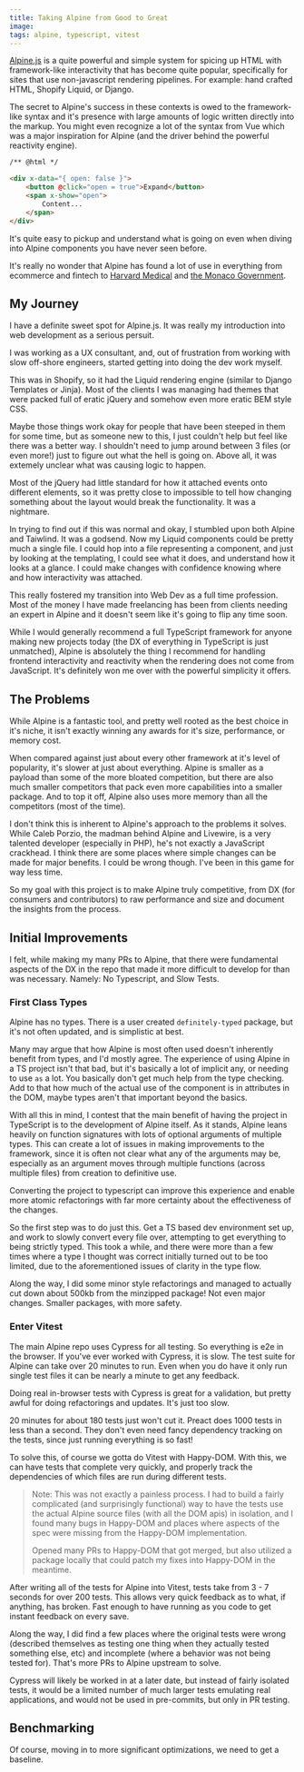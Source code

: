 ```yaml
---
title: Taking Alpine from Good to Great
image: 
tags: alpine, typescript, vitest
---
```


[Alpine.js](https://alpinejs.dev/) is a quite powerful and simple system for spicing up HTML with framework-like interactivity that has become quite popular, specifically for sites that use non-javascript rendering pipelines. For example: hand crafted HTML, Shopify Liquid, or Django.

The secret to Alpine's success in these contexts is owed to the framework-like syntax and it's presence with large amounts of logic written directly into the markup. You might even recognize a lot of the syntax from Vue which was a major inspiration for Alpine (and the driver behind the powerful reactivity engine).

```html
/** @html */

<div x-data="{ open: false }">
	<button @click="open = true">Expand</button>
	<span x-show="open">
		Content...
	</span>
</div>
```

It's quite easy to pickup and understand what is going on even when diving into Alpine components you have never seen before.

It's really no wonder that Alpine has found a lot of use in everything from ecommerce and fintech to [Harvard Medical](https://www.health.harvard.edu/) and [the Monaco Government](https://monservicepublic.gouv.mc/en).

## My Journey

I have a definite sweet spot for Alpine.js. It was really my introduction into web development as a serious persuit.

I was working as a UX consultant, and, out of frustration from working with slow off-shore engineers, started getting into doing the dev work myself.

This was in Shopify, so it had the Liquid rendering engine (similar to Django Templates or Jinja). Most of the clients I was managing had themes that were packed full of eratic jQuery and somehow even more eratic BEM style CSS.

Maybe those things work okay for people that have been steeped in them for some time, but as someone new to this, I just couldn't help but feel like there was a better way. I shouldn't need to jump around between 3 files (or even more!) just to figure out what the hell is going on. Above all, it was extemely unclear what was causing logic to happen.

Most of the jQuery had little standard for how it attached events onto different elements, so it was pretty close to impossible to tell how changing something about the layout would break the functionality. It was a nightmare.

In trying to find out if this was normal and okay, I stumbled upon both Alpine and Taiwlind. It was a godsend. Now my Liquid components could be pretty much a single file. I could hop into a file representing a component, and just by looking at the templating, I could see what it does, and understand how it looks at a glance. I could make changes with confidence knowing where and how interactivity was attached.

This really fostered my transition into Web Dev as a full time profession. Most of the money I have made freelancing has been from clients needing an expert in Alpine and it doesn't seem like it's going to flip any time soon.

While I would generally recommend a full TypeScript framework for anyone making new projects today (the DX of everything in TypeScript is just unmatched), Alpine is absolutely the thing I recommend for handling frontend interactivity and reactivity when the rendering does not come from JavaScript. It's definitely won me over with the powerful simplicity it offers. 

## The Problems

While Alpine is a fantastic tool, and pretty well rooted as the best choice in it's niche, it isn't exactly winning any awards for it's size, performance, or memory cost.

When compared against just about every other framework at it's level of popularity, it's slower at just about everything. Alpine is smaller as a payload than some of the more bloated competition, but there are also much smaller competitors that pack even more capabilities into a smaller package. And to top it off, Alpine also uses more memory than all the competitors (most of the time).

I don't think this is inherent to Alpine's approach to the problems it solves. While Caleb Porzio, the madman behind Alpine and Livewire, is a very talented developer (especially in PHP), he's not exactly a JavaScript crackhead. I think there are some places where simple changes can be made for major benefits. I could be wrong though. I've been in this game for way less time.

So my goal with this project is to make Alpine truly competitive, from DX (for consumers and contributors) to raw performance and size and document the insights from the process.

## Initial Improvements

I felt, while making my many PRs to Alpine, that there were fundamental aspects of the DX in the repo that made it more difficult to develop for than was necessary. Namely: No Typescript, and Slow Tests.

### First Class Types

Alpine has no types. There is a user created `definitely-typed` package, but it's not often updated, and is simplistic at best.

Many may argue that how Alpine is most often used doesn't inherently benefit from types, and I'd mostly agree. The experience of using Alpine in a TS project isn't that bad, but it's basically a lot of implicit any, or needing to use `as` a lot. You basically don't get much help from the type checking. Add to that how much of the actual use of the component is in attributes in the DOM, maybe types aren't that important beyond the basics.

With all this in mind, I contest that the main benefit of having the project in TypeScript is to the development of Alpine itself. As it stands, Alpine leans heavily on function signatures with lots of optional arguments of multiple types. This can create a lot of issues in making improvements to the framework, since it is often not clear what any of the arguments may be, especially as an argument moves through multiple functions (across multiple files) from creation to definitive use.

Converting the project to typescript can improve this experience and enable more atomic refactorings with far more certainty about the effectiveness of the changes.

So the first step was to do just this. Get a TS based dev environment set up, and work to slowly convert every file over, attempting to get everything to being strictly typed. This took a while, and there were more than a few times where a type I thought was correct initially turned out to be too limited, due to the aforementioned issues of clarity in the type flow.

Along the way, I did some minor style refactorings and managed to actually cut down about 500kb from the minzipped package! Not even major changes. Smaller packages, with more safety.

### Enter Vitest

The main Alpine repo uses Cypress for all testing. So everything is e2e in the browser. If you've ever worked with Cypress, it is slow. The test suite for Alpine can take over 20 minutes to run. Even when you do have it only run single test files it can be nearly a minute to get any feedback.

Doing real in-browser tests with Cypress is great for a validation, but pretty awful for doing refactorings and updates. It's just too slow.

20 minutes for about 180 tests just won't cut it. Preact does 1000 tests in less than a second. They don't even need fancy dependency tracking on the tests, since just running everything is so fast!

To solve this, of course we gotta do Vitest with Happy-DOM. With this, we can have tests that complete very quickly, and properly track the dependencies of which files are run during different tests.

> Note: This was not exactly a painless process. I had to build a fairly complicated (and surprisingly functional) way to have the tests use the actual Alpine source files (with all the DOM apis)  in isolation, and I found many bugs in Happy-DOM and places where aspects of the spec were missing from the Happy-DOM implementation.
> 
> Opened many PRs to Happy-DOM that got merged, but also utilized a package locally that could patch my fixes into Happy-DOM in the meantime.

After writing all of the tests for Alpine into Vitest, tests take from 3 - 7 seconds for over 200 tests. This allows very quick feedback as to what, if anything, has broken. Fast enough to have running as you code to get instant feedback on every save.

Along the way, I did find a few places where the original tests were wrong (described themselves as testing one thing when they actually tested something else, etc) and incomplete (where a behavior was not being tested for). That's more PRs to Alpine upstream to solve.

Cypress will likely be worked in at a later date, but instead of fairly isolated tests, it would be a limited number of much larger tests emulating real applications, and would not be used in pre-commits, but only in PR testing.

## Benchmarking

Of course, moving in to more significant optimizations, we need to get a baseline. 